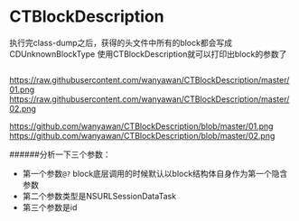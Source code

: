 # CTBlockDescription
执行完class-dump之后，获得的头文件中所有的block都会写成CDUnknownBlockType
使用CTBlockDescription就可以打印出block的参数了

```

```
https://raw.githubusercontent.com/wanyawan/CTBlockDescription/master/01.png
https://raw.githubusercontent.com/wanyawan/CTBlockDescription/master/02.png

https://github.com/wanyawan/CTBlockDescription/blob/master/01.png
https://github.com/wanyawan/CTBlockDescription/blob/master/02.png

######分析一下三个参数：
* 第一个参数`@?` block底层调用的时候默认以block结构体自身作为第一个隐含参数 
* 第二个参数类型是NSURLSessionDataTask 
* 第三个参数是id
